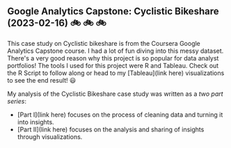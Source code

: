 ## Google Analytics Capstone: Cyclistic Bikeshare (2023-02-16) :bike: :bike: :bike:

This case study on Cyclistic bikeshare is from the Coursera Google Analytics Capstone course. I had a lot of fun diving into this messy dataset. There's a very good reason why this project is so popular for data analyst portfolios! The tools I used for this project were R and Tableau. Check out the R Script to follow along or head to my [Tableau](link here) visualizations to see the end result! :smiley:

My analysis of the Cyclistic Bikeshare case study was written as a _two part series_:

* [Part I](link here) focuses on the process of cleaning data and turning it into insights. 
* [Part II](link here) focuses on the analysis and sharing of insights through visualizations.


